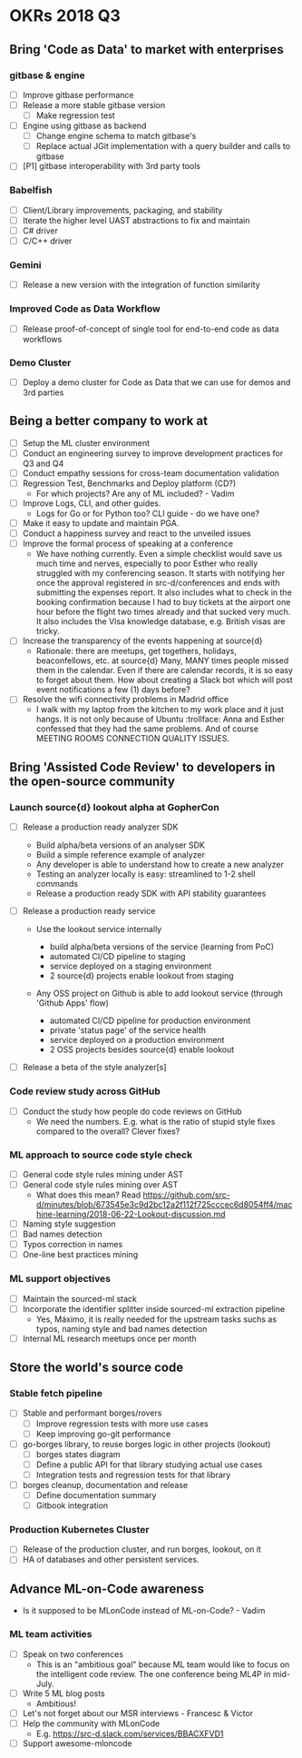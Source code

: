 # OKRs 2018 Q3

## Bring 'Code as Data' to market with enterprises

### gitbase & engine

- [ ] Improve gitbase performance
- [ ] Release a more stable gitbase version
    - [ ] Make regression test
- [ ] Engine using gitbase as backend
    - [ ] Change engine schema to match gitbase's
    - [ ] Replace actual JGit implementation with a query builder and calls to gitbase
- [ ] [P1] gitbase interoperability with 3rd party tools

### Babelfish

- [ ] Client/Library improvements, packaging, and stability
- [ ] Iterate the higher level UAST abstractions to fix and maintain
- [ ] C# driver
- [ ] C/C++ driver

### Gemini

- [ ] Release a new version with the integration of function similarity

### Improved Code as Data Workflow

- [ ] Release proof-of-concept of single tool for end-to-end code as data workflows

### Demo Cluster

- [ ] Deploy a demo cluster for Code as Data that we can use for demos and 3rd parties

## Being a better company to work at

- [ ] Setup the ML cluster environment
- [ ] Conduct an engineering survey to improve development practices for Q3 and Q4
- [ ] Conduct empathy sessions for cross-team documentation validation
- [ ] Regression Test, Benchmarks and Deploy platform (CD?)
    - For which projects? Are any of ML included? - Vadim
- [ ] Improve Logs, CLI, and other guides.
    - Logs for Go or for Python too? CLI guide - do we have one?
- [ ] Make it easy to update and maintain PGA.
- [ ] Conduct a happiness survey and react to the unveiled issues
- [ ] Improve the formal process of speaking at a conference
    - We have nothing currently. Even a simple checklist would save us much time and nerves, especially to poor Esther who really struggled with my conferencing season. It starts with notifying her once the approval registered in src-d/conferences and ends with submitting the expenses report. It also includes what to check in the booking confirmation because I had to buy tickets at the airport one hour before the flight two times already and that sucked very much. It also includes the Visa knowledge database, e.g. British visas are tricky.
- [ ] Increase the transparency of the events happening at source{d}
    - Rationale: there are meetups, get togethers, holidays, beaconfellows, etc. at source{d} Many, MANY times people missed them in the calendar. Even if there are calendar records, it is so easy to forget about them. How about creating a Slack bot which will post event notifications a few (1) days before?
- [ ] Resolve the wifi connectivity problems in Madrid office
    - I walk with my laptop from the kitchen to my work place and it just hangs. It is not only because of Ubuntu :trollface: Anna and Esther confessed that they had the same problems. And of course MEETING ROOMS CONNECTION QUALITY ISSUES.

## Bring 'Assisted Code Review' to developers in the open-source community

### Launch source{d} lookout alpha at GopherCon

- [ ] Release a production ready analyzer SDK
  * Build alpha/beta versions of an analyser SDK
  * Build a simple reference example of analyzer
  * Any developer is able to understand how to create a new analyzer
  * Testing an analyzer locally is easy: streamlined to 1-2 shell commands
  * Release a production ready SDK with API stability guarantees

- [ ] Release a production ready service
  * Use the lookout service internally
    - build alpha/beta versions of the service (learning from PoC)
    - automated CI/CD pipeline to staging
    - service deployed on a staging environment
    - 2 source{d} projects enable lookout from staging

  * Any OSS project on Github is able to add lookout service (through 'Github Apps' flow)
    - automated CI/CD pipeline for production environment
    - private 'status page' of the service health
    - service deployed on a production environment
    - 2 OSS projects besides source{d} enable lookout

- [ ] Release a beta of the style analyzer[s]

### Code review study across GitHub

- [ ] Conduct the study how people do code reviews on GitHub
    - We need the numbers. E.g. what is the ratio of stupid style fixes compared to the overall? Clever fixes?

### ML approach to source code style check

- [ ] General code style rules mining under AST
- [ ] General code style rules mining over AST
    - What does this mean? Read https://github.com/src-d/minutes/blob/673545e3c9d2bc12a2f112f725cccec6d8054ff4/machine-learning/2018-06-22-Lookout-discussion.md
- [ ] Naming style suggestion
- [ ] Bad names detection
- [ ] Typos correction in names
- [ ] One-line best practices mining

### ML support objectives

- [ ] Maintain the sourced-ml stack
- [ ] Incorporate the identifier splitter inside sourced-ml extraction pipeline
    - Yes, Máximo, it is really needed for the upstream tasks suchs as typos, naming style and bad names detection
- [ ] Internal ML research meetups once per month

## Store the world's source code

### Stable fetch pipeline

- [ ] Stable and performant borges/rovers
    - [ ] Improve regression tests with more use cases
    - [ ] Keep improving go-git performance
- [ ] go-borges library, to reuse borges logic in other projects (lookout)
    - [ ] borges states diagram
    - [ ] Define a public API for that library studying actual use cases
    - [ ] Integration tests and regression tests for that library
- [ ] borges cleanup, documentation and release
    - [ ] Define documentation summary
    - [ ] Gitbook integration

### Production Kubernetes Cluster

- [ ] Release of the production cluster, and run borges, lookout, on it
- [ ] HA of databases and other persistent services.

## Advance ML-on-Code awareness

- Is it supposed to be MLonCode instead of ML-on-Code? - Vadim

### ML team activities

- [ ] Speak on two conferences
    - This is an "ambitious goal" because ML team would like to focus on the intelligent code review. The one conference being ML4P in mid-July.
- [ ] Write 5 ML blog posts
    - Ambitious!
- [ ] Let's not forget about our MSR interviews - Francesc & Victor
- [ ] Help the community with MLonCode
    - E.g. https://src-d.slack.com/services/BBACXFVD1
- [ ] Support awesome-mloncode
